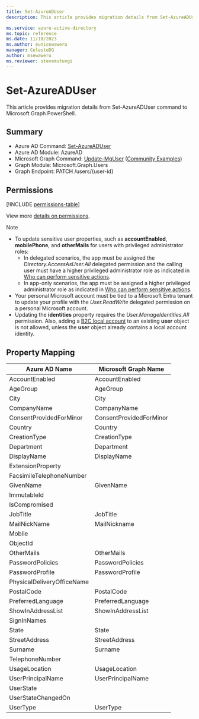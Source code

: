 ```yaml
---
title: Set-AzureADUser
description: This article provides migration details from Set-AzureADUser command to Microsoft Graph PowerShell.

ms.service: azure-active-directory
ms.topic: reference
ms.date: 11/10/2023
ms.author: eunicewaweru
manager: CelesteDG
author: msewaweru
ms.reviewer: stevemutungi
---
```


# Set-AzureADUser

This article provides migration details from Set-AzureADUser command to Microsoft Graph PowerShell.

## Summary

+ Azure AD Command: [Set-AzureADUser](/powershell/module/azuread/set-azureaduser)
+ Azure AD Module: AzureAD
+ Microsoft Graph Command: [Update-MgUser](/powershell/module/microsoft.graph.users/update-mguser) ([Community Examples](https://github.com/orgs/msgraph/discussions?discussions_q=Update-MgUser))
+ Graph Module: Microsoft.Graph.Users
+ Graph Endpoint:  PATCH  /users/{user-id}

## Permissions

[!INCLUDE [permissions-table](~/graphref/api-reference/v1.0/includes/permissions/user-update-permissions.md)]

View more [details on permissions](/graph/api/user-update#permissions).

>[!NOTE]
> - To update sensitive user properties, such as **accountEnabled**, **mobilePhone**, and **otherMails** for users with privileged administrator roles:
>   - In delegated scenarios, the app must be assigned the *Directory.AccessAsUser.All* delegated permission and the calling user must have a higher privileged administrator role as indicated in [Who can perform sensitive actions](/graph/api/resources/users#who-can-perform-sensitive-actions).
>   - In app-only scenarios, the app must be assigned a higher privileged administrator role as indicated in [Who can perform sensitive actions](/graph/api/resources/users#who-can-perform-sensitive-actions).
> - Your personal Microsoft account must be tied to a Microsoft Entra tenant to update your profile with the *User.ReadWrite* delegated permission on a personal Microsoft account.
> - Updating the **identities** property requires the *User.ManageIdentities.All* permission. Also, adding a [B2C local account](/graph/api/resources/objectidentity) to an existing **user** object is not allowed, unless the **user** object already contains a local account identity.

## Property Mapping

|Azure AD Name|Microsoft Graph Name|
|---|---|
|AccountEnabled|AccountEnabled|
|AgeGroup|AgeGroup|
|City|City|
|CompanyName|CompanyName|
|ConsentProvidedForMinor|ConsentProvidedForMinor|
|Country|Country|
|CreationType|CreationType|
|Department|Department|
|DisplayName|DisplayName|
|ExtensionProperty||
|FacsimileTelephoneNumber||
|GivenName|GivenName|
|ImmutableId||
|IsCompromised||
|JobTitle|JobTitle|
|MailNickName|MailNickname|
|Mobile||
|ObjectId||
|OtherMails|OtherMails|
|PasswordPolicies|PasswordPolicies|
|PasswordProfile|PasswordProfile|
|PhysicalDeliveryOfficeName||
|PostalCode|PostalCode|
|PreferredLanguage|PreferredLanguage|
|ShowInAddressList|ShowInAddressList|
|SignInNames||
|State|State|
|StreetAddress|StreetAddress|
|Surname|Surname|
|TelephoneNumber||
|UsageLocation|UsageLocation|
|UserPrincipalName|UserPrincipalName|
|UserState||
|UserStateChangedOn||
|UserType|UserType|
